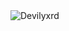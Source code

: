 <img src="https://komarev.com/ghpvc/?username=Devilyxrd&label=Profile%20Viewers&color=37fa3f" alt="Devilyxrd" />

